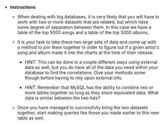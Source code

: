 * **Instructions**

	* When dealing with big databases, it is very likely that you will have to work with two or more datasets that are related, but which have some degree of separation between them. In this case we have a table of the top 5000 songs and a table of the top 3000 albums.

	* It is your task to take these two large sets of data and come up with a method to join them together in order to figure out if a given artist's song and album made it into the charts at the time of their release.

		* HINT: This can be done in a couple different ways using external data as well, but you do have all of the data you need within your database to find the correlations. Give your methods some though before having to rely upon external info.

		* HINT: Remember that MySQL has the ability to combine two or more tables together so long as they share equivalent data. What data is similar between the two lists?

	* Once you have managed to successfully bring the two datasets together, start making queries like those you made earlier to this new table as well.